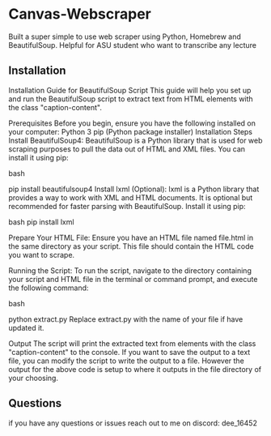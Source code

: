 # Canvas-Webscraper
Built a super simple to use web scraper using Python, Homebrew and BeautifulSoup. Helpful for ASU student who want to transcribe any lecture

## Installation
Installation Guide for BeautifulSoup Script
This guide will help you set up and run the BeautifulSoup script to extract text from HTML elements with the class "caption-content".

Prerequisites
Before you begin, ensure you have the following installed on your computer:
Python 3
pip (Python package installer)
Installation Steps
Install BeautifulSoup4:
BeautifulSoup is a Python library that is used for web scraping purposes to pull the data out of HTML and XML files. You can install it using pip:

bash

pip install beautifulsoup4
Install lxml (Optional):
lxml is a Python library that provides a way to work with XML and HTML documents. It is optional but recommended for faster parsing with BeautifulSoup. Install it using pip:

bash
pip install lxml

Prepare Your HTML File:
Ensure you have an HTML file named file.html in the same directory as your script. This file should contain the HTML code you want to scrape.

Running the Script:
To run the script, navigate to the directory containing your script and HTML file in the terminal or command prompt, and execute the following command:

bash

python extract.py
Replace extract.py with the name of your file if have updated it.

Output
The script will print the extracted text from elements with the class "caption-content" to the console. If you want to save the output to a text file, you can modify the script to write the output to a file. However the output for the above code is setup to where it outputs in the file directory of your choosing.

## Questions
if you have any questions or issues reach out to me on discord: dee_16452
